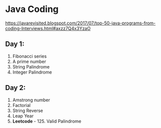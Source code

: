 # Java Coding

https://javarevisited.blogspot.com/2017/07/top-50-java-programs-from-coding-Interviews.html#axzz7Q4x3YzaO

## Day 1:
<ol>
  <li>Fibonacci series</li>
  <li>A prime number</li>
  <li>String Palindrome</li>
  <li>Integer Palindrome</li>
</ol>

## Day 2:
<ol>
  <li>Amstrong number</li>
  <li>Factorial</li>
  <li>String Reverse</li>
  <li>Leap Year</li>
  <li><b>Leetcode</b> - 125. Valid Palindrome</li>
</ol>
